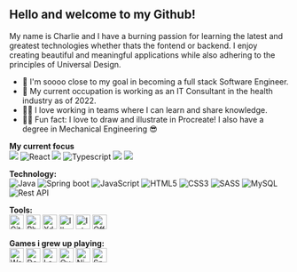## Hello and welcome to my Github!
My name is Charlie and I have a burning passion for learning the latest and greatest technologies whether thats the fontend or backend. I enjoy creating beautiful and meaningful applications while also adhering to the principles of Universal Design. 

- 🌱 I'm soooo close to my goal in becoming a full stack Software Engineer.
- 💼 My current occupation is working as an IT Consultant in the health industry as of 2022. 
- 👯‍♂️ I love working in teams where I can learn and share knowledge.
- 🧑‍🎨 Fun fact: I love to draw and illustrate in Procreate! I also have a degree in Mechanical Engineering 😎

**My current focus**
</br>
<img src="https://img.icons8.com/nolan/60/asp.png"/>
<img alt="React" src="https://img.icons8.com/color/60/000000/react-native.png"/>
<img src="https://img.icons8.com/color/60/000000/c-sharp-logo-2.png"/>
<img alt="Typescript" src="https://img.icons8.com/material-sharp/60/4a90e2/typescript.png"/>
<img src="https://img.icons8.com/color/60/000000/docker.png"/>
<img src="https://img.icons8.com/color/60/000000/linux--v2.png"/>

 
**Technology:**
</br>
<img alt="Java" src="https://img.icons8.com/color/60/000000/java-coffee-cup-logo.png" />
<img alt="Spring boot" src="https://img.icons8.com/color/60/000000/spring-logo.png" />
<img alt="JavaScript" src="https://img.icons8.com/color/60/000000/javascript.png" />
<img alt="HTML5" src="https://img.icons8.com/color/60/000000/html-5.png" />
<img alt="CSS3" src="https://img.icons8.com/color/60/000000/css3.png" />
<img alt="SASS" src="https://img.icons8.com/color/48/000000/sass.png"/>
<img alt="MySQL" src="https://img.icons8.com/color/60/000000/mysql.png"/>
<img alt="Rest API" src="https://img.icons8.com/color/60/000000/rest-api.png" />

**Tools:**
</br>
<img alt="Git" width="26px" src="https://img.icons8.com/color/60/000000/git.png" />
<img alt="Photoshop" width="26px" src="https://img.icons8.com/color/60/000000/adobe-photoshop.png"/>
<img alt="Xd" width="26px" src="https://img.icons8.com/color/50/000000/adobe-xd.png"/>
<img alt="Illustrator" width="26px" src="https://img.icons8.com/color/50/000000/adobe-illustrator.png"/>
<img alt="IntelliJ" width="26px" src="https://img.icons8.com/color/60/000000/intellij-idea.png" />
<img alt="Office 365" width="26px" src="https://img.icons8.com/color/60/4a90e2/office-365.png"/>


**Games i grew up playing:**
</br>
<img alt="World of Warcraft" width="26px" src="https://img.icons8.com/color/60/4a90e2/world-of-warcraft.png"/>
<img alt="Dota 2" width="26px" src="https://img.icons8.com/color/60/4a90e2/dota.png"/>
<img alt="League of Legende" width="26px" src="https://img.icons8.com/plasticine/100/4a90e2/league-of-legends.png"/>
<img alt="Overwatch" width="26px" src="https://img.icons8.com/color/50/000000/overwatch--v1.png"/>
<img alt="Nintendo Switch" width="26px" src="https://img.icons8.com/color/60/4a90e2/nintendo-switch.png"/>
<img alt="Spyro" width="26px" src="https://img.icons8.com/color/50/000000/spyro.png"/>
